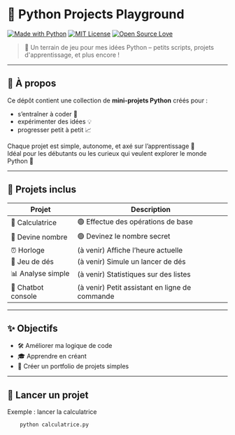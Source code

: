 # 🐍 Python Projects Playground

[![Made with Python](https://img.shields.io/badge/Made%20with-Python-3776AB?logo=python&logoColor=white)](https://www.python.org/)
[![MIT License](https://img.shields.io/badge/License-MIT-green.svg)](LICENSE)
[![Open Source Love](https://img.shields.io/badge/Open%20Source-%F0%9F%92%9A-brightgreen)]()

> 🚀 Un terrain de jeu pour mes idées Python – petits scripts, projets d'apprentissage, et plus encore !

---

## 🧠 À propos

Ce dépôt contient une collection de **mini-projets Python** créés pour :
- s’entraîner à coder 🧪
- expérimenter des idées 💡
- progresser petit à petit 📈

Chaque projet est simple, autonome, et axé sur l’apprentissage 🐣  
Idéal pour les débutants ou les curieux qui veulent explorer le monde Python 🐍

---

## 📁 Projets inclus

| Projet            | Description                                    |
|-------------------|------------------------------------------------|
| 🧮 Calculatrice   | 🟢 Effectue des opérations de base               |
| 🎯 Devine nombre    | 🟢 Devinez le nombre secret                    |
| ⏰ Horloge         | (à venir) Affiche l’heure actuelle             |
| 🎲 Jeu de dés     | (à venir) Simule un lancer de dés              |
| 📊 Analyse simple | (à venir) Statistiques sur des listes          |
| 🤖 Chatbot console | (à venir) Petit assistant en ligne de commande |

---
## ✨ Objectifs

- 🛠 Améliorer ma logique de code
- 🎓 Apprendre en créant
- 💼 Créer un portfolio de projets simples

---

## 🚀 Lancer un projet
Exemple : lancer la calculatrice
```bash
    python calculatrice.py
